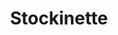 ---
title:  "Stockinette"
category: stitches
description: "This is a test."
published: true
js_gist: "2235e746b8290a43232d8c69972d3c78"
knitout_gist: "cfa8001c66368234ffdad341556d8ced"
image: "assets/images/IMG_1596.JPG"
---